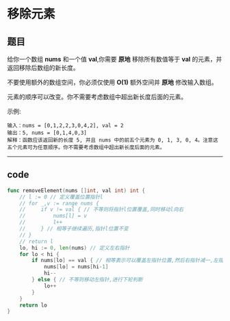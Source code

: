 # 移除元素

## 题目

给你一个数组 **nums** 和一个值 **val**,你需要 **原地** 移除所有数值等于 **val** 的元素，并返回移除后数组的新长度。

不要使用额外的数组空间，你必须仅使用 **O(1)** 额外空间并 **原地** 修改输入数组。

元素的顺序可以改变。你不需要考虑数组中超出新长度后面的元素。

示例:

```text
输入：nums = [0,1,2,2,3,0,4,2], val = 2
输出：5, nums = [0,1,4,0,3]
解释：函数应该返回新的长度 5, 并且 nums 中的前五个元素为 0, 1, 3, 0, 4。注意这五个元素可为任意顺序。你不需要考虑数组中超出新长度后面的元素。
```

---

## code

```go
func removeElement(nums []int, val int) int {
	// l := 0 // 定义覆盖位置指针l
	// for _,v := range nums {
	//     if v != val { // 不等则将指针l位置覆盖,同时移动l向右
	//         nums[l] = v
	//         l++
	//     } // 相等子继续遍历,指针l位置不变
	// }
	// return l
	lo, hi := 0, len(nums) // 定义左右指针
	for lo < hi {
		if nums[lo] == val { // 相等表示可以覆盖左指针位置,然后右指针减一,左指针不变,下轮继续判断
			nums[lo] = nums[hi-1]
			hi--
		} else { // 不等则移动左指针,进行下轮判断
			lo++
		}
	}
	return lo
}
```
